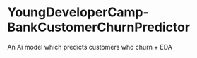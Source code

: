 # YoungDeveloperCamp-BankCustomerChurnPredictor
An Ai model which predicts customers who churn + EDA
